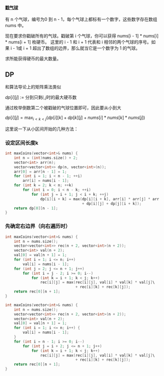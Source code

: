 #### [戳气球](https://leetcode-cn.com/problems/burst-balloons/)

有 n 个气球，编号为0 到 n - 1，每个气球上都标有一个数字，这些数字存在数组 nums 中。

现在要求你戳破所有的气球。戳破第 i 个气球，你可以获得 nums[i - 1] * nums[i] * nums[i + 1] 枚硬币。 这里的 i - 1 和 i + 1 代表和 i 相邻的两个气球的序号。如果 i - 1或 i + 1 超出了数组的边界，那么就当它是一个数字为 1 的气球。

求所能获得硬币的最大数量。

 ## DP

和算法导论上的矩阵乘法类似

$dp[i][j]$ := 分到只剩$i,j$时的最大硬币数

通过枚举倒数第二个被戳破的气球位置即可，因此要从小到大

$dp[i][j]=\max_{i<k<j} (dp[i][k]+dp[k][j]+nums[i]*nums[k]*nums[j])$



这里说一下从小区间开始的几种方法：

### 设定区间长度k

```c++
int maxCoins(vector<int>& nums) {
	int n = (int)nums.size() + 2;
	vector<int> arr(n);
	vector<vector<int>> dp(n, vector<int>(n));
	arr[0] = arr[n - 1] = 1;
	for (int i = 1; i < n - 1; ++i)
		arr[i] = nums[i - 1];
	for (int k = 2; k < n; ++k)
		for (int i = 0; i < n - k; ++i)
			for (int j = i + 1; j < i + k; ++j)
				dp[i][i + k] = max(dp[i][i + k], arr[i] * arr[j] * arr[i + k]\
                                   + dp[i][j] + dp[j][i + k]);
	return dp[0][n - 1];
}
```

### 先确定右边界（向右遍历时）

```c++
int maxCoins(vector<int>& nums) {
	int n = nums.size();
	vector<vector<int>> rec(n + 2, vector<int>(n + 2));
	vector<int> val(n + 2);
	val[0] = val[n + 1] = 1;
	for (int i = 1; i <= n; i++)
		val[i] = nums[i - 1];
	for (int j = 2; j <= n + 1; j++) 
		for (int i = j - 2; i >= 0; i--) 
			for (int k = i + 1; k < j; k++) 
				rec[i][j] = max(rec[i][j], val[i] * val[k] * val[j]\
                                + rec[i][k] + rec[k][j]);
	return rec[0][n + 1];
}
```

```c++
int maxCoins(vector<int>& nums) {
	int n = nums.size();
	vector<vector<int>> rec(n + 2, vector<int>(n + 2));
	vector<int> val(n + 2);
	val[0] = val[n + 1] = 1;
	for (int i = 1; i <= n; i++) {
		val[i] = nums[i - 1];
	}
	for (int i = n - 1; i >= 0; i--) 
		for (int j = i + 2; j <= n + 1; j++) 
			for (int k = i + 1; k < j; k++) 
				rec[i][j] = max(rec[i][j], val[i] * val[k] * val[j]\
                                + rec[i][k] + rec[k][j]);
	return rec[0][n + 1];
}
```

